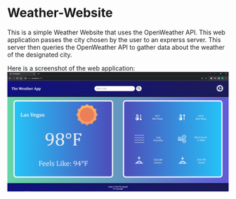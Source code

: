 # Weather-Website
 This is a simple Weather Website that uses the OpenWeather API. This web application passes the city chosen by the user to an exprerss server. This server then queries the OpenWeather API to gather data about the weather of the designated city.

Here is a screenshot of the web application:
![Alt text](Screenshot.PNG)